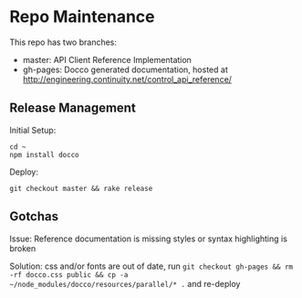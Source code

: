 # Repo Maintenance

This repo has two branches:

  * master: API Client Reference Implementation
  * gh-pages: Docco generated documentation, hosted at http://engineering.continuity.net/control_api_reference/


## Release Management

Initial Setup:

```
cd ~
npm install docco
```

Deploy:

```
git checkout master && rake release
```

## Gotchas

Issue: Reference documentation is missing styles or syntax highlighting is broken

Solution: css and/or fonts are out of date, run `git checkout gh-pages && rm -rf docco.css public && cp -a ~/node_modules/docco/resources/parallel/* .` and re-deploy

